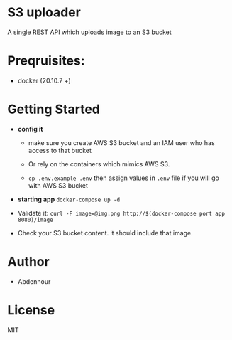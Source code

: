 # S3 uploader
A single REST API which uploads image to an S3 bucket

# Preqruisites:
- docker (20.10.7 +)

# Getting Started

- **config it** 
  - make sure you create AWS S3 bucket and an IAM user who has access to that bucket
  - Or rely on the containers which mimics AWS S3.

  - `cp .env.example .env` then assign values in `.env` file if you will go with AWS S3 bucket


- **starting app** `docker-compose up -d`

- Validate it: `curl -F image=@img.png http://$(docker-compose port app 8080)/image`
- Check your S3 bucket content. it should include that image.

# Author
- Abdennour

# License

MIT